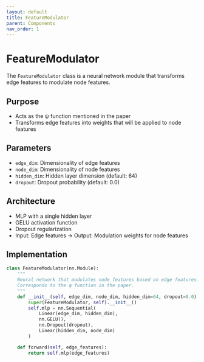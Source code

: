 ```yaml
---
layout: default
title: FeatureModulator
parent: Components
nav_order: 1
---
```


# FeatureModulator

The `FeatureModulator` class is a neural network module that transforms edge features to modulate node features.

## Purpose
- Acts as the ψ function mentioned in the paper
- Transforms edge features into weights that will be applied to node features

## Parameters
- `edge_dim`: Dimensionality of edge features
- `node_dim`: Dimensionality of node features
- `hidden_dim`: Hidden layer dimension (default: 64)
- `dropout`: Dropout probability (default: 0.0)

## Architecture
- MLP with a single hidden layer
- GELU activation function
- Dropout regularization
- Input: Edge features → Output: Modulation weights for node features

## Implementation

```python
class FeatureModulator(nn.Module):
    """
    Neural network that modulates node features based on edge features.
    Corresponds to the ψ function in the paper.
    """
    def __init__(self, edge_dim, node_dim, hidden_dim=64, dropout=0.0):
        super(FeatureModulator, self).__init__()
        self.mlp = nn.Sequential(
            Linear(edge_dim, hidden_dim),
            nn.GELU(),
            nn.Dropout(dropout),
            Linear(hidden_dim, node_dim)
        )

    def forward(self, edge_features):
        return self.mlp(edge_features)